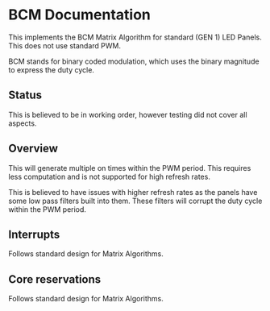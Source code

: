 # BCM Documentation
This implements the BCM Matrix Algorithm for standard (GEN 1) LED Panels. This does not use standard PWM.

BCM stands for binary coded modulation, which uses the binary magnitude to express the duty cycle.

## Status
This is believed to be in working order, however testing did not cover all aspects.

## Overview
This will generate multiple on times within the PWM period. This requires less computation and is not supported for high refresh rates.

This is believed to have issues with higher refresh rates as the panels have some low pass filters built into them. These filters will corrupt the duty cycle within the PWM period. 

## Interrupts
Follows standard design for Matrix Algorithms.

## Core reservations
Follows standard design for Matrix Algorithms.
